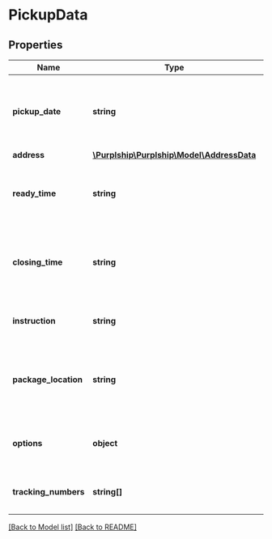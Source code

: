 # PickupData

## Properties
Name | Type | Description | Notes
------------ | ------------- | ------------- | -------------
**pickup_date** | **string** | The expected pickup date  Date Format: &#x60;YYYY-MM-DD&#x60; | 
**address** | [**\Purplship\Purplship\Model\AddressData**](AddressData.md) |  | [optional] 
**ready_time** | **string** | The ready time for pickup.  Time Format: &#x60;HH:MM&#x60; | 
**closing_time** | **string** | The closing or late time of the pickup  Time Format: &#x60;HH:MM&#x60; | 
**instruction** | **string** | The pickup instruction.  eg: Handle with care. | [optional] 
**package_location** | **string** | The package(s) location.  eg: Behind the entrance door. | [optional] 
**options** | **object** | Advanced carrier specific pickup options | [optional] 
**tracking_numbers** | **string[]** | The list of shipments to be picked up | 

[[Back to Model list]](../../README.md#documentation-for-models) [[Back to README]](../../README.md)

